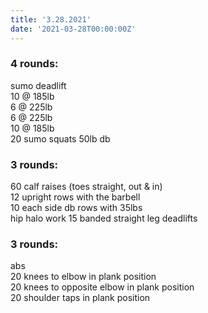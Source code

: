 ```yaml
---
title: '3.28.2021'
date: '2021-03-28T00:00:00Z'
---
```


### 4 rounds:  
sumo deadlift  
    10 @ 185lb  
    6 @ 225lb  
    6 @ 225lb  
    10 @ 185lb      
20 sumo squats 50lb db      
  
### 3 rounds:  
60 calf raises (toes straight, out & in)      
12 upright rows with the barbell    
10 each side db rows with 35lbs  
hip halo work
15 banded straight leg deadlifts       
  
### 3 rounds:  
abs  
20 knees to elbow in plank position  
20 knees to opposite elbow in plank position  
20 shoulder taps in plank position  
